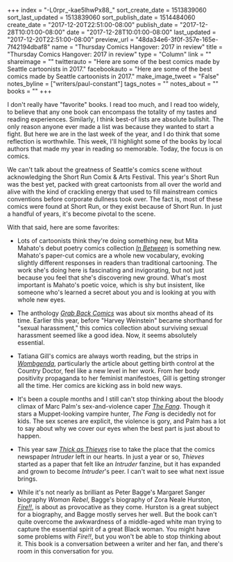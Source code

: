 +++
index = "-L0rpr_-kae5lhwPx88_"
sort_create_date = 1513839060
sort_last_updated = 1513839060
sort_publish_date = 1514484060
create_date = "2017-12-20T22:51:00-08:00"
publish_date = "2017-12-28T10:01:00-08:00"
date = "2017-12-28T10:01:00-08:00"
last_updated = "2017-12-20T22:51:00-08:00"
preview_url = "48da34e6-3f0f-357e-165e-7f42194dbaf8"
name = "Thursday Comics Hangover: 2017 in review"
title = "Thursday Comics Hangover: 2017 in review"
type = "Column"
link = ""
shareimage = ""
twitterauto = "Here are some of the best comics made by Seattle cartoonists in 2017."
facebookauto = "Here are some of the best comics made by Seattle cartoonists in 2017."
make_image_tweet = "False"
notes_byline = ["writers/paul-constant"]
tags_notes = ""
notes_about = ""
books = ""
+++
<p class="intro">I don't really have "favorite" books. I read too much, and I read too widely, to believe that any one book can encompass the totality of my tastes and reading experiences. Similarly, I think best-of lists are absolute bullshit. The only reason anyone ever made a list was because they wanted to start a fight. But here we are in the last week of the year, and I do think that some reflection is worthwhile. This week, I'll highlight some of the books by local authors that made my year in reading so memorable. Today, the focus is on comics.</p>

We can't talk about the greatness of Seattle's comics scene without acknowledging the Short Run Comix & Arts Festival. This year's Short Run was the best yet, packed with great cartoonists from all over the world and alive with the kind of crackling energy that used to fill mainstream comics conventions before corporate dullness took over. The fact is, most of these comics were found at Short Run, or they exist because of Short Run. In just a handful of years, it's become pivotal to the scene.

With that said, here are some favorites:

* Lots of cartoonists think they're doing something new, but Mita Mahato's debut poetry comics collection [*In Between*](http://www.seattlereviewofbooks.com/reviews/adventures-in-the-third-dimension/) is something new. Mahato's paper-cut comics are a whole new vocabulary, evoking slightly different responses in readers than traditional cartooning. The work she's doing here is fascinating and invigorating, but not just because you feel that she's discovering new ground. What's most important is Mahato's poetic voice, which is shy but insistent, like someone who's learned a secret about you and is looking at you with whole new eyes.

* The anthology [*Grab Back Comics*](http://www.seattlereviewofbooks.com/reviews/these-comics-grab-back/) was about six months ahead of its time. Earlier this year, before "Harvey Weinstein" became shorthand for "sexual harassment," this comics collection about surviving sexual harassment seemed like a good idea. Now, it seems absolutely essential.

* Tatiana Gill's comics are always worth reading, but the strips in [*Wombgenda*](http://www.seattlereviewofbooks.com/notes/2017/06/15/thursday-comics-hangover-a-womb-with-a-view/), particularly the article about getting birth control at the Country Doctor, feel like a new level in her work. From her body positivity propaganda to her feminist manifestoes, Gill is getting stronger all the time. Her comics are kicking ass in bold new ways.

* It's been a couple months and I still can't stop thinking about the bloody climax of Marc Palm's sex-and-violence caper [*The Fang*](http://www.seattlereviewofbooks.com/notes/2017/11/06/what-we-saw-and-loved-at-short-run/). Though it stars a Muppet-looking vampire hunter, *The Fang* is decidedly not for kids. The sex scenes are explicit, the violence is gory, and Palm has a lot to say about why we cover our eyes when the best part is just about to happen.

* This year saw [*Thick as Thieves*](http://www.seattlereviewofbooks.com/notes/2017/02/16/thursday-comics-hangover-thick-as-thieves-hits-the-streets/) rise to take the place that the comics newspaper *Intruder* left in our hearts. In just a year or so, *Thieves* started as a paper that felt like an *Intruder* fanzine, but it has expanded and grown to become *Intruder*'s peer. I can't wait to see what next issue brings.

* While it's not nearly as brilliant as Peter Bagge's Margaret Sanger biography *Woman Rebel*, Bagge's biography of Zora Neale Hurston, [*Fire!!*](http://www.seattlereviewofbooks.com/reviews/a-portrait-in-black-and-white/), is about as provocative as they come. Hurston is a great subject for a biography, and Bagge mostly serves her well. But the book can't quite overcome the awkwardness of a middle-aged white man trying to capture the essential spirit of a great Black woman. You might have some problems with *Fire!!*, but you won't be able to stop thinking about it. This book is a conversation between a writer and her fan, and there's room in this conversation for you.





